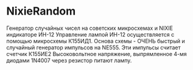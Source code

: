 # NixieRandom
Генератор случайных чисел на советских микросхемах и NIXIE индикаторе ИН-12
Управление лампой ИН-12 осуществляется с помощью микросхемы К155ИД1. Основа схемы - ОЧЕНЬ быстрый и случайный генератор импульсов на NE555. Эти импульсы считает счетчик К155ИЕ2
Высоковольтное напряжение, выпрямленное 4-мя диодами 1N4007 через резистор питают лампу. 
